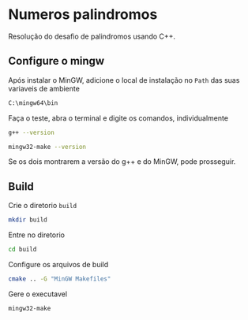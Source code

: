 # Numeros palindromos
Resolução do desafio de palindromos usando C++.

## Configure o mingw
Após instalar o MinGW, adicione o local de instalação no `Path` das suas variaveis de ambiente
```bash
C:\mingw64\bin
```

Faça o teste, abra o terminal e digite os comandos, individualmente
```bash
g++ --version
```

```bash
mingw32-make --version
```

Se os dois montrarem a versão do g++ e do MinGW, pode prosseguir.


## Build
Crie o diretorio `build`
```bash
mkdir build
```

Entre no diretorio
```bash
cd build
```

Configure os arquivos de build
```bash
cmake .. -G "MinGW Makefiles"
```

Gere o executavel
```bash
mingw32-make
```
